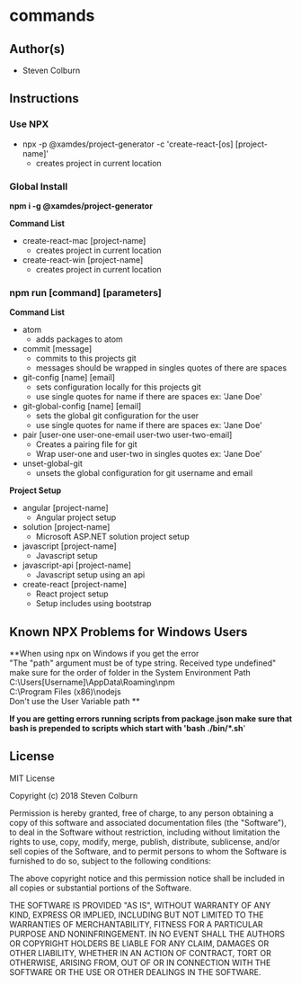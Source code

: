 # commands

## Author(s)

  * Steven Colburn

## Instructions

### **Use NPX**

  * npx -p @xamdes/project-generator -c 'create-react-[os] [project-name]'
    * creates project in current location

### **Global Install**

  **npm i -g @xamdes/project-generator**

  **Command List**

  * create-react-mac [project-name]
    * creates project in current location
  * create-react-win [project-name]
    * creates project in current location

###  **npm run [command] [parameters]**

  **Command List**  

  * atom
    * adds packages to atom
  * commit [message]
    * commits to this projects git
    * messages should be wrapped in singles quotes of there are spaces
  * git-config [name] [email]
    * sets configuration locally for this projects git
    * use single quotes for name if there are spaces ex: 'Jane Doe'
  * git-global-config [name] [email]
    * sets the global git configuration for the user
    * use single quotes for name if there are spaces ex: 'Jane Doe'
  * pair [user-one user-one-email user-two user-two-email]
    * Creates a pairing file for git
    * Wrap user-one and user-two in singles quotes ex: 'Jane Doe'
  * unset-global-git
    * unsets the global configuration for git username and email

  **Project Setup**  

  * angular [project-name]
    * Angular project setup
  * solution [project-name]
    * Microsoft ASP.NET solution project setup
  * javascript [project-name]
    * Javascript setup
  * javascript-api [project-name]
    * Javascript setup using an api
  * create-react [project-name]
    * React project setup
    * Setup includes using bootstrap

## Known NPX Problems for Windows Users

**When using npx on Windows if you get the error  
"The "path" argument must be of type string. Received type undefined"  
make sure for the order of folder in the System Environment Path  
C:\Users\[Username]\AppData\Roaming\npm  
C:\Program Files (x86)\nodejs  
Don't use the User Variable path **

**If you are getting errors running scripts from package.json make sure that bash is prepended to scripts which start with 'bash ./bin/\*.sh**'

## License

MIT License

Copyright (c) 2018 Steven Colburn

Permission is hereby granted, free of charge, to any person obtaining a copy
of this software and associated documentation files (the "Software"), to deal
in the Software without restriction, including without limitation the rights
to use, copy, modify, merge, publish, distribute, sublicense, and/or sell
copies of the Software, and to permit persons to whom the Software is
furnished to do so, subject to the following conditions:

The above copyright notice and this permission notice shall be included in all
copies or substantial portions of the Software.

THE SOFTWARE IS PROVIDED "AS IS", WITHOUT WARRANTY OF ANY KIND, EXPRESS OR
IMPLIED, INCLUDING BUT NOT LIMITED TO THE WARRANTIES OF MERCHANTABILITY,
FITNESS FOR A PARTICULAR PURPOSE AND NONINFRINGEMENT. IN NO EVENT SHALL THE
AUTHORS OR COPYRIGHT HOLDERS BE LIABLE FOR ANY CLAIM, DAMAGES OR OTHER
LIABILITY, WHETHER IN AN ACTION OF CONTRACT, TORT OR OTHERWISE, ARISING FROM,
OUT OF OR IN CONNECTION WITH THE SOFTWARE OR THE USE OR OTHER DEALINGS IN THE
SOFTWARE.
